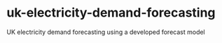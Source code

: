 # uk-electricity-demand-forecasting
UK electricity demand forecasting using a developed forecast model
